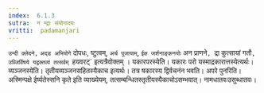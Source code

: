```yaml
---
index:  6.1.3
sutra:  न न्द्राः संयोगादयः
vritti:  padamanjari
---
```


`उन्दी क्लेदने,` `अद्ड अभियोगे` दोपधः, ष्टुत्वम्, `अर्च पूजायाम्`, `ईक्ष जर्शनाङ्कनयोः` अन प्राणने`, `द्रा कुत्सायां गतौ`, उब्जिर्विषये यद्वक्तव्यं तत्सर्वम् `हयवरट्` इत्यत्रैवोक्तम् । 
	यकारपरस्येति। यकारः परो यस्माद्रकारात्तस्येत्यर्थः।
	व्यञ्जनस्येति। तृतीयव्यञ्जनसहितस्यैकाच इत्यर्थः। तत्र षकारस्य द्विर्वचनंन भवति। अपरे पुनरिति। अस्मिन्पक्षे ईर्ष्यतेस्सनि कृते इति व्याख्येयम्, तत्सम्बन्धितस्तृतीयस्यैकाचोऽसम्भवात्। नामधातवःउसुब्धातवः।
	
